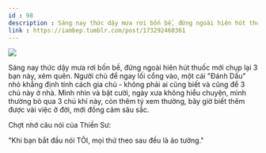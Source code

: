 ```yaml
---
id : 98
description : Sáng nay thức dậy mưa rơi bốn bề, đứng ngoài hiên hút thuốc mới chụp lại 3 bạn này, xém quên. Người chủ để ngay lối cổng vào, một cái "Đánh Dấu" nhỏ khẳng định tính cách gia chủ - không phải ai cũng biết và cũng để 3 chú này ở nhà. Mình nhìn và bật cười, ngày xưa không hiểu chuyện, mình thường bỏ qua 3 chú khỉ này, còn thêm tý xem thường, bây giờ biết thêm được vài việc ở đời, mới đồng cảm sâu sắc.
link : https://iambep.tumblr.com/post/173292460361
---
```


![](https://64.media.tumblr.com/1d9c1ea68932a01fd734d9e798b805ec/tumblr_p7qvulZQZZ1u3a9rjo1_1280.jpg)

Sáng nay thức dậy mưa rơi bốn bề, đứng ngoài hiên hút thuốc mới chụp lại
3 bạn này, xém quên. Người chủ để ngay lối cổng vào, một cái "Đánh Dấu"
nhỏ khẳng định tính cách gia chủ - không phải ai cũng biết và cũng để 3
chú này ở nhà. Mình nhìn và bật cười, ngày xưa không hiểu chuyện, mình thường
bỏ qua 3 chú khỉ này, còn thêm tý xem thường, bây giờ biết thêm được vài
việc ở đời, mới đồng cảm sâu sắc.

Chợt nhớ câu nói của Thiền Sư:

"Khi bạn bắt đầu nói TÔI, mọi thứ theo sau đều là ảo tưởng."